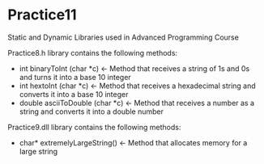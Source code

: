 # Practice11
Static and Dynamic Libraries used in Advanced Programming Course

Practice8.h library contains the following methods:
- int binaryToInt (char *c) <- Method that receives a string of 1s and 0s and turns it into a base 10 integer
- int hextoInt (char *c) <- Method that receives a hexadecimal string and converts it into a base 10 integer
- double asciiToDouble (char *c) <- Method that receives a number as a string and converts it into a double number

Practice9.dll library contains the following methods:
- char* extremelyLargeString() <- Method that allocates memory for a large string
